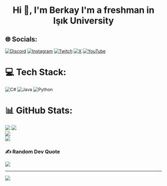 <h1 align="center">Hi 👋, I'm Berkay I'm a freshman in Işık University</h1>

## 🌐 Socials:
[![Discord](https://img.shields.io/badge/Discord-%237289DA.svg?logo=discord&logoColor=white)](https://discord.gg/Latrye) [![Instagram](https://img.shields.io/badge/Instagram-%23E4405F.svg?logo=Instagram&logoColor=white)](https://instagram.com/fberkay20) [![Twitch](https://img.shields.io/badge/Twitch-%239146FF.svg?logo=Twitch&logoColor=white)](https://twitch.tv/@Latryeee) [![X](https://img.shields.io/badge/X-black.svg?logo=X&logoColor=white)](https://x.com/fberkay20) [![YouTube](https://img.shields.io/badge/YouTube-%23FF0000.svg?logo=YouTube&logoColor=white)](https://youtube.com/@@Latrye) 

# 💻 Tech Stack:
![C#](https://img.shields.io/badge/c%23-%23239120.svg?style=for-the-badge&logo=csharp&logoColor=white) ![Java](https://img.shields.io/badge/java-%23ED8B00.svg?style=for-the-badge&logo=openjdk&logoColor=white) ![Python](https://img.shields.io/badge/python-3670A0?style=for-the-badge&logo=python&logoColor=ffdd54)
# 📊 GitHub Stats:
![](http://github-profile-summary-cards.vercel.app/api/cards/profile-details?username=Latrye&theme=2077)
![](https://github-readme-stats.vercel.app/api?username=Latrye&theme=radical&hide_border=false&include_all_commits=false&count_private=false)<br/>
![](https://github-readme-streak-stats.herokuapp.com/?user=Latrye&theme=radical&hide_border=false)<br/>
![](https://github-readme-stats.vercel.app/api/top-langs/?username=Latrye&theme=radical&hide_border=false&include_all_commits=false&count_private=false&layout=compact)

### ✍️ Random Dev Quote
![](https://quotes-github-readme.vercel.app/api?type=horizontal&theme=dark)

---
[![](https://visitcount.itsvg.in/api?id=Latrye&icon=0&color=0)](https://visitcount.itsvg.in)

<!-- Proudly created with GPRM ( https://gprm.itsvg.in ) -->
